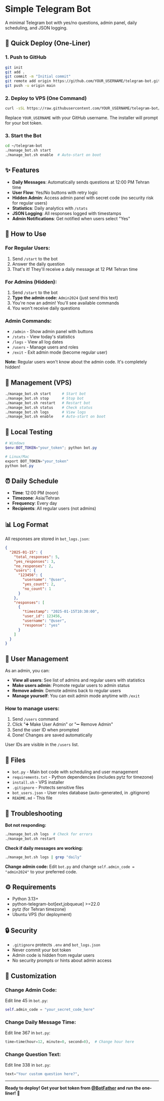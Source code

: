 # Simple Telegram Bot

A minimal Telegram bot with yes/no questions, admin panel, daily scheduling, and JSON logging.

## 🚀 Quick Deploy (One-Liner)

### 1. Push to GitHub
```bash
git init
git add .
git commit -m "Initial commit"
git remote add origin https://github.com/YOUR_USERNAME/telegram-bot.git
git push -u origin main
```

### 2. Deploy to VPS (One Command)
```bash
curl -sSL https://raw.githubusercontent.com/YOUR_USERNAME/telegram-bot/main/install.sh | bash
```

Replace `YOUR_USERNAME` with your GitHub username. The installer will prompt for your bot token.

### 3. Start the Bot
```bash
cd ~/telegram-bot
./manage_bot.sh start
./manage_bot.sh enable  # Auto-start on boot
```

## ✨ Features

- **Daily Messages**: Automatically sends questions at 12:00 PM Tehran time
- **User Flow**: Yes/No buttons with retry logic
- **Hidden Admin**: Access admin panel with secret code (no security risk for regular users)
- **Statistics**: Daily analytics with `/stats`
- **JSON Logging**: All responses logged with timestamps
- **Admin Notifications**: Get notified when users select "Yes"

## 🎯 How to Use

### For Regular Users:
1. Send `/start` to the bot
2. Answer the daily question
3. That's it! They'll receive a daily message at 12 PM Tehran time

### For Admins (Hidden):
1. Send `/start` to the bot
2. **Type the admin code:** `Admin2024` (just send this text)
3. You're now an admin! You'll see available commands
4. You won't receive daily questions

### Admin Commands:
- `/admin` - Show admin panel with buttons
- `/stats` - View today's statistics
- `/logs` - View all log dates
- `/users` - Manage users and roles
- `/exit` - Exit admin mode (become regular user)

**Note:** Regular users won't know about the admin code. It's completely hidden!

## 🔧 Management (VPS)

```bash
./manage_bot.sh start     # Start bot
./manage_bot.sh stop      # Stop bot
./manage_bot.sh restart   # Restart bot
./manage_bot.sh status    # Check status
./manage_bot.sh logs      # View logs
./manage_bot.sh enable    # Auto-start on boot
```

## 🧪 Local Testing

```powershell
# Windows
$env:BOT_TOKEN="your_token"; python bot.py

# Linux/Mac
export BOT_TOKEN="your_token"
python bot.py
```

## ⏰ Daily Schedule

- **Time**: 12:00 PM (noon)
- **Timezone**: Asia/Tehran
- **Frequency**: Every day
- **Recipients**: All regular users (not admins)

## 📊 Log Format

All responses are stored in `bot_logs.json`:
```json
{
  "2025-01-15": {
    "total_responses": 5,
    "yes_responses": 3,
    "no_responses": 2,
    "users": {
      "123456": {
        "username": "@user",
        "yes_count": 2,
        "no_count": 1
      }
    },
    "responses": [
      {
        "timestamp": "2025-01-15T10:30:00",
        "user_id": 123456,
        "username": "@user",
        "response": "yes"
      }
    ]
  }
}
```

## 👥 User Management

As an admin, you can:
- **View all users**: See list of admins and regular users with statistics
- **Make users admin**: Promote regular users to admin status
- **Remove admin**: Demote admins back to regular users
- **Manage yourself**: You can exit admin mode anytime with `/exit`

### How to manage users:
1. Send `/users` command
2. Click "➕ Make User Admin" or "➖ Remove Admin"
3. Send the user ID when prompted
4. Done! Changes are saved automatically

User IDs are visible in the `/users` list.

## 📁 Files

- `bot.py` - Main bot code with scheduling and user management
- `requirements.txt` - Python dependencies (includes pytz for timezone)
- `install.sh` - VPS installer
- `.gitignore` - Protects sensitive files
- `bot_users.json` - User roles database (auto-generated, in .gitignore)
- `README.md` - This file

## 🐛 Troubleshooting

**Bot not responding:**
```bash
./manage_bot.sh logs  # Check for errors
./manage_bot.sh restart
```

**Check if daily messages are working:**
```bash
./manage_bot.sh logs | grep "daily"
```

**Change admin code:**
Edit `bot.py` and change `self.admin_code = "admin2024"` to your preferred code.

## ⚙️ Requirements

- Python 3.13+
- python-telegram-bot[ext,jobqueue] >=22.0
- pytz (for Tehran timezone)
- Ubuntu VPS (for deployment)

## 🔒 Security

- `.gitignore` protects `.env` and `bot_logs.json`
- Never commit your bot token
- Admin code is hidden from regular users
- No security prompts or hints about admin access

## 🎨 Customization

### Change Admin Code:
Edit line 45 in `bot.py`:
```python
self.admin_code = "your_secret_code_here"
```

### Change Daily Message Time:
Edit line 367 in `bot.py`:
```python
time=time(hour=12, minute=0, second=0),  # Change hour here
```

### Change Question Text:
Edit line 338 in `bot.py`:
```python
text="Your custom question here?",
```

---

**Ready to deploy! Get your bot token from [@BotFather](https://t.me/botfather) and run the one-liner!** 🎉